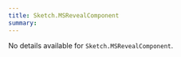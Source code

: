 ```yaml
---
title: Sketch.MSRevealComponent
summary:
---
```


No details available for `Sketch.MSRevealComponent`.

